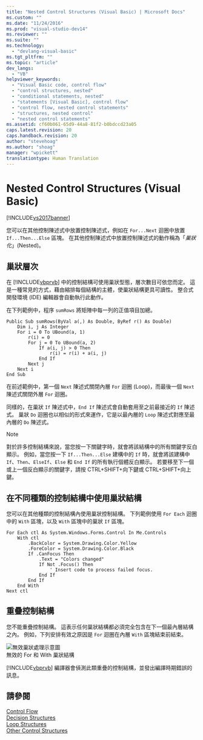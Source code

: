 ```yaml
---
title: "Nested Control Structures (Visual Basic) | Microsoft Docs"
ms.custom: ""
ms.date: "11/24/2016"
ms.prod: "visual-studio-dev14"
ms.reviewer: ""
ms.suite: ""
ms.technology: 
  - "devlang-visual-basic"
ms.tgt_pltfrm: ""
ms.topic: "article"
dev_langs: 
  - "VB"
helpviewer_keywords: 
  - "Visual Basic code, control flow"
  - "control structures, nested"
  - "conditional statements, nested"
  - "statements [Visual Basic], control flow"
  - "control flow, nested control statements"
  - "structures, nested control"
  - "nested control statements"
ms.assetid: cf60b061-65d9-44a8-81f2-b0bdccd23a05
caps.latest.revision: 20
caps.handback.revision: 20
author: "stevehoag"
ms.author: "shoag"
manager: "wpickett"
translationtype: Human Translation
---
```

# Nested Control Structures (Visual Basic)
[!INCLUDE[vs2017banner](../../../../csharp/includes/vs2017banner.md)]

您可以在其他控制陳述式中放置控制陳述式，例如在 `For...Next` 迴圈中放置 `If...Then...Else` 區塊。  在其他控制陳述式中放置控制陳述式的動作稱為「*巢狀化*」\(Nested\)。  
  
## 巢狀層次  
 在 [!INCLUDE[vbprvb](../../../../csharp/programming-guide/concepts/linq/includes/vbprvb_md.md)] 中的控制結構可使用巢狀型態，層次數目可依您而定。  這是一種常見的方式，藉由縮排每個結構的主體，使巢狀結構更具可讀性。  整合式開發環境 \(IDE\) 編輯器會自動執行此動作。  
  
 在下列範例中，程序 `sumRows` 將矩陣中每一列的正值項目加總。  
  
```  
Public Sub sumRows(ByVal a(,) As Double, ByRef r() As Double)  
    Dim i, j As Integer  
    For i = 0 To UBound(a, 1)  
        r(i) = 0  
        For j = 0 To UBound(a, 2)  
            If a(i, j) > 0 Then  
                r(i) = r(i) + a(i, j)  
            End If  
        Next j  
    Next i  
End Sub  
```  
  
 在前述範例中，第一個 `Next` 陳述式關閉內層 `For` 迴圈 \(Loop\)，而最後一個 `Next` 陳述式關閉外層 `For` 迴圈。  
  
 同樣的，在巢狀 `If` 陳述式中，`End If` 陳述式會自動套用至之前最接近的 `If` 陳述式。  巢狀 `Do` 迴圈也以相似的形式來運作，它是以最內層的 `Loop` 陳述式對應至最內層的 `Do` 陳述式。  
  
> [!NOTE]
>  對於許多控制結構來說，當您按一下關鍵字時，就會將該結構中的所有關鍵字反白顯示。  例如，當您按一下 `If...Then...Else` 建構中的 `If` 時，就會將該建構中 `If`、`Then`、`ElseIf`、`Else` 和  `End If` 的所有執行個體反白顯示。  若要移至下一個或上一個反白顯示的關鍵字，請按 CTRL\+SHIFT\+向下鍵或 CTRL\+SHIFT\+向上鍵。  
  
## 在不同種類的控制結構中使用巢狀結構  
 您可以在其他種類的控制結構內使用巢狀控制結構。  下列範例使用 `For Each` 迴圈中的 `With` 區塊，以及 `With` 區塊中的巢狀 `If` 區塊。  
  
```  
For Each ctl As System.Windows.Forms.Control In Me.Controls  
    With ctl  
        .BackColor = System.Drawing.Color.Yellow  
        .ForeColor = System.Drawing.Color.Black  
        If .CanFocus Then  
            .Text = "Colors changed"  
            If Not .Focus() Then  
                ' Insert code to process failed focus.  
            End If  
        End If  
    End With  
Next ctl  
```  
  
## 重疊控制結構  
 您不能重疊控制結構。  這表示任何巢狀結構都必須完全包含在下一個最內層結構之內。  例如，下列安排有效之原因是 `For` 迴圈在內層 `With` 區塊結束前結束。  
  
 ![無效巢狀處理示意圖](../../../../visual-basic/programming-guide/language-features/control-flow/media/nestexampleinvalid.png "NestExampleInvalid")  
無效的 For 和 With 巢狀結構  
  
 [!INCLUDE[vbprvb](../../../../csharp/programming-guide/concepts/linq/includes/vbprvb_md.md)] 編譯器會偵測此類重疊的控制結構，並發出編譯時期錯誤的訊息。  
  
## 請參閱  
 [Control Flow](../../../../visual-basic/programming-guide/language-features/control-flow/index.md)   
 [Decision Structures](../../../../visual-basic/programming-guide/language-features/control-flow/decision-structures.md)   
 [Loop Structures](../../../../visual-basic/programming-guide/language-features/control-flow/loop-structures.md)   
 [Other Control Structures](../../../../visual-basic/programming-guide/language-features/control-flow/other-control-structures.md)